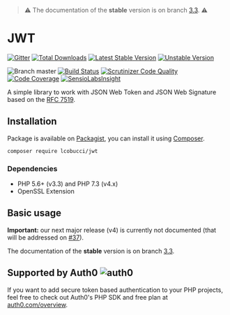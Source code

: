 > ⚠️ The documentation of the **stable** version is on branch
[3.3](https://github.com/lcobucci/jwt/blob/3.3/README.md). ⚠️

# JWT
[![Gitter](https://img.shields.io/badge/GITTER-JOIN%20CHAT%20%E2%86%92-brightgreen.svg?style=flat-square)](https://gitter.im/lcobucci/jwt?utm_source=badge&utm_medium=badge&utm_campaign=pr-badge&utm_content=badge)
[![Total Downloads](https://img.shields.io/packagist/dt/lcobucci/jwt.svg?style=flat-square)](https://packagist.org/packages/lcobucci/jwt)
[![Latest Stable Version](https://img.shields.io/packagist/v/lcobucci/jwt.svg?style=flat-square)](https://packagist.org/packages/lcobucci/jwt)
[![Unstable Version](https://img.shields.io/packagist/vpre/lcobucci/jwt.svg?style=flat-square)](https://packagist.org/packages/lcobucci/jwt)

![Branch master](https://img.shields.io/badge/branch-master-brightgreen.svg?style=flat-square)
[![Build Status](https://img.shields.io/travis/lcobucci/jwt/master.svg?style=flat-square)](https://travis-ci.org/lcobucci/jwt)
[![Scrutinizer Code Quality](https://img.shields.io/scrutinizer/g/lcobucci/jwt/master.svg?style=flat-square)](https://scrutinizer-ci.com/g/lcobucci/jwt/?branch=master)
[![Code Coverage](https://img.shields.io/scrutinizer/coverage/g/lcobucci/jwt/master.svg?style=flat-square)](https://scrutinizer-ci.com/g/lcobucci/jwt/?branch=master)
[![SensioLabsInsight](https://insight.sensiolabs.com/projects/9c90ed7d-17de-4ba0-9ee0-3cf9c2f43f66/mini.png)](https://insight.sensiolabs.com/projects/9c90ed7d-17de-4ba0-9ee0-3cf9c2f43f66)

A simple library to work with JSON Web Token and JSON Web Signature based on the [RFC 7519](https://tools.ietf.org/html/rfc7519).

## Installation

Package is available on [Packagist](https://packagist.org/packages/lcobucci/jwt),
you can install it using [Composer](https://getcomposer.org).

```shell
composer require lcobucci/jwt
```

### Dependencies

- PHP 5.6+ (v3.3) and PHP 7.3 (v4.x)
- OpenSSL Extension

## Basic usage

**Important:** our next major release (v4) is currently not documented
(that will be addressed on [#37](https://github.com/lcobucci/jwt/issues/37)). 


The documentation of the **stable** version is on branch
[3.3](https://github.com/lcobucci/jwt/blob/3.3/README.md).

## Supported by Auth0 ![auth0](http://passportjs.org/images/supported_logo.svg)

If you want to add secure token based authentication to your PHP projects, feel
free to check out Auth0's PHP SDK and free plan at
[auth0.com/overview](https://auth0.com/overview?utm_source=GHsponsor&utm_medium=GHsponsor&utm_campaign=jwt-php&utm_content=auth).
